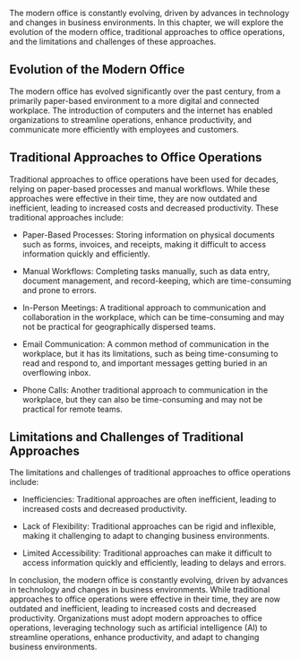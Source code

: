 
The modern office is constantly evolving, driven by advances in technology and changes in business environments. In this chapter, we will explore the evolution of the modern office, traditional approaches to office operations, and the limitations and challenges of these approaches.

Evolution of the Modern Office
------------------------------

The modern office has evolved significantly over the past century, from a primarily paper-based environment to a more digital and connected workplace. The introduction of computers and the internet has enabled organizations to streamline operations, enhance productivity, and communicate more efficiently with employees and customers.

Traditional Approaches to Office Operations
-------------------------------------------

Traditional approaches to office operations have been used for decades, relying on paper-based processes and manual workflows. While these approaches were effective in their time, they are now outdated and inefficient, leading to increased costs and decreased productivity. These traditional approaches include:

* Paper-Based Processes: Storing information on physical documents such as forms, invoices, and receipts, making it difficult to access information quickly and efficiently.

* Manual Workflows: Completing tasks manually, such as data entry, document management, and record-keeping, which are time-consuming and prone to errors.

* In-Person Meetings: A traditional approach to communication and collaboration in the workplace, which can be time-consuming and may not be practical for geographically dispersed teams.

* Email Communication: A common method of communication in the workplace, but it has its limitations, such as being time-consuming to read and respond to, and important messages getting buried in an overflowing inbox.

* Phone Calls: Another traditional approach to communication in the workplace, but they can also be time-consuming and may not be practical for remote teams.

Limitations and Challenges of Traditional Approaches
----------------------------------------------------

The limitations and challenges of traditional approaches to office operations include:

* Inefficiencies: Traditional approaches are often inefficient, leading to increased costs and decreased productivity.

* Lack of Flexibility: Traditional approaches can be rigid and inflexible, making it challenging to adapt to changing business environments.

* Limited Accessibility: Traditional approaches can make it difficult to access information quickly and efficiently, leading to delays and errors.

In conclusion, the modern office is constantly evolving, driven by advances in technology and changes in business environments. While traditional approaches to office operations were effective in their time, they are now outdated and inefficient, leading to increased costs and decreased productivity. Organizations must adopt modern approaches to office operations, leveraging technology such as artificial intelligence (AI) to streamline operations, enhance productivity, and adapt to changing business environments.
